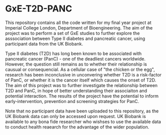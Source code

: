 # GxE-T2D-PANC
This repository contains all the code written for my final year project at Imperial College London, Department of Bioengineering. 
The aim of the project was to perform a set of GxE studies to further explore the asssociation between Type II diabetes and pancreatic cancer, using participant data from the UK Biobank.

Type II diabetes (T2D) has long been known to be associated with pancreatic cancer (PanC) - one of the deadliest cancers worldwide. However, the question still remains as to whether their relationship is causual or consequencial. As a cellular case of "the chicken or the egg", research has been inconclusive in unconvering whether T2D is a risk-factor of PanC, or whether it is the cancer itself which causes the onset of T2D. The aim of this project was to further investigate the relationship between T2D and PanC, in hope of better understanding their associaiton and potential interaction. The results of the project have the potential to inform early-intervention, prevention and screening strategies for PanC. 

Note that no participant data have been uploaded to this repository, as the UK Biobank data can only be accessed upon request. UK Biobank is available to any bona fide researcher who wishses to use the available data to conduct health reaearch for the advantage of the wider population. 
